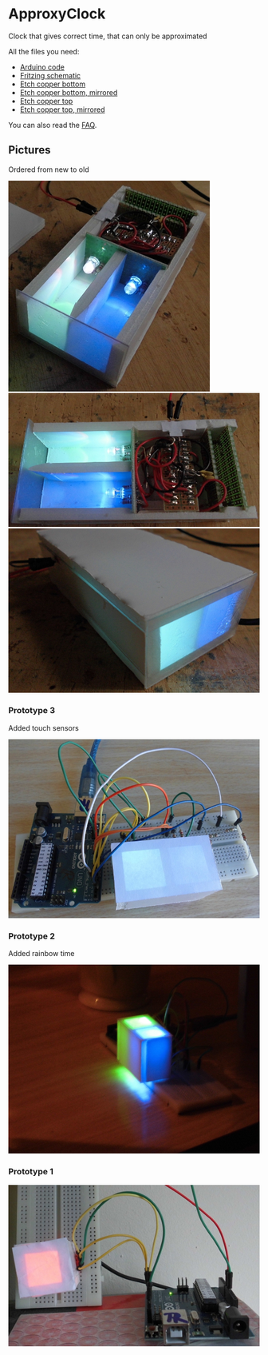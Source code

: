 # ApproxyClock

Clock that gives correct time, that can only be approximated

All the files you need:

 * [Arduino code](ApproxyClock/ApproxyClock.ino)
 * [Fritzing schematic](ApproxyClock.fzz)
 * [Etch copper bottom](ApproxyClock_etch_copper_bottom.pdf)
 * [Etch copper bottom, mirrored](ApproxyClock_etch_copper_bottom_mirror.pdf)
 * [Etch copper top](ApproxyClock_etch_copper_top.pdf)
 * [Etch copper top, mirrored](ApproxyClock_etch_copper_top_mirror.pdf)


You can also read the [FAQ](FAQ.md).
 
## Pictures

Ordered from new to old

![ApproxyClock 2015-03-29](ApproxyClock1.jpg)
![ApproxyClock 2015-03-29](ApproxyClock2.jpg)
![ApproxyClock 2015-03-29](ApproxyClock3.jpg)

### Prototype 3

Added touch sensors

![ApproxyClock prototype for 2015-03-22](ApproxyClockPrototype3.jpg)

### Prototype 2

Added rainbow time

![ApproxyClock prototype for 2015-03-22](ApproxyClockPrototype2.jpg)

### Prototype 1

![ApproxyClock prototype for 2015-03-21](ApproxyClockPrototype1.jpg)


